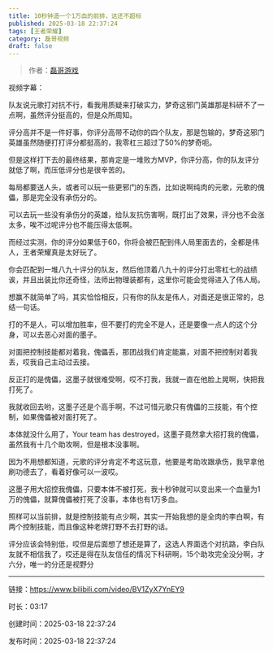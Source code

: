 ```yaml
---
title: 10秒钟造一个1万血的前排，这还不超标
published: 2025-03-18 22:37:24
tags: [王者荣耀]
category: 磊哥视频
draft: false
---
```



> 作者：[磊哥游戏](https://space.bilibili.com/268941858?spm_id_from=333.788.upinfo.head.click)

视频字幕：

队友说元歌打对抗不行，看我用质疑来打破实力，梦奇这邪门英雄那是科研不了一点啊，虽然评分挺高的，但是众所周知。

评分高并不是一件好事，你评分高带不动你的四个队友，那是包输的，梦奇这邪门英雄虽然随便打打评分都挺高的，我零杠三超过了50%的梦奇呃。

但是这样打下去的最终结果，那肯定是一堆败方MVP，你评分高，你的队友评分就低了啊，而压低评分也是很辛苦的。

每局都要送人头，或者可以玩一些更邪门的东西，比如说啊纯肉的元歌，元歌的傀儡，那是完全没有承伤分的。

可以去玩一些没有承伤分的英雄，给队友抗伤害啊，既打出了效果，评分也不会涨太多，唉不过呢评分也不能压得太低啊。

而经过实测，你的评分如果低于60，你将会被匹配到伟人局里面去的，全都是伟人，王者荣耀真是太好玩了。

你会匹配到一堆八九十评分的队友，然后他顶着八九十的评分打出零杠七的战绩诶，并且出装比你还奇怪，法师出物理装都有，这里你可能会觉得进入了伟人局。

想赢不就简单了吗，其实恰恰相反，只有你的队友是伟人，对面还是很正常的，总结一句话。

打的不是人，可以增加胜率，但不要打的完全不是人，还是要像一点人的这个分身，可以去恶心对面的墨子。

对面把控制技能都对着我，傀儡丢，那团战我们肯定能赢，对面不把控制对着我丢，哎我自己主动过去接。

反正打的是傀儡，这墨子就很难受啊，哎不打我，我就一直在他脸上晃啊，快把我打死了。

我就收回去哟，这墨子还是个高手啊，不过可惜元歌只有傀儡的三技能，有个控制，如果傀儡被对面打死了。

本体就没什么用了，Your team has destroyed，这墨子竟然拿大招打我的傀儡，虽然我有十几个助攻啊，但是根本没事啊。

因为不用想都知道，元歌的评分肯定不考这玩意，他要是考助攻跟承伤，我早拿他刷功德去了，看着好像可以一波哎。

这墨子用大招控我傀儡，只要本体不被打死，我十秒钟就可以变出来一个血量为1万的傀儡，就算傀儡被打死了没事，本体也有1万多血。

照样可以当前排，就是控制技能有点少啊，其实一开始我想的是全肉的李白啊，有两个控制技能，而且像这种老牌打野不去打野的话。

评分应该会特别低，哎但是后面想了想还是算了，这选人界面选个对抗路，李白队友就不相信我了，哎还是得在队友信任的情况下科研啊，15个助攻完全没分啊，才六分，唯一的分还是视野分

---


链接：https://www.bilibili.com/video/BV1ZyX7YnEY9



时长：03:17

创建时间：2025-03-18 22:37:24

发布时间：2025-03-18 22:37:24
